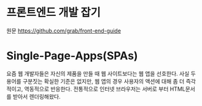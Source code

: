# 프론트엔드 개발 잡기
원문 <https://github.com/grab/front-end-guide>

# Single-Page-Apps(SPAs)
요즘 웹 개발자들은 자신의 제품을 만들 때 웹 사이트보다는 웹 앱을 선호한다. 사실 두 용어를 구분짓는 확실한 기준은 없지만, 웹 앱의 경우 사용자의 액션에 대해 좀 더 즉각적이고, 역동적으로 반응한다. 전통적으로 인터넷 브라우저는 서버로 부터 HTML문서를 받아서 렌더링해왔다.
